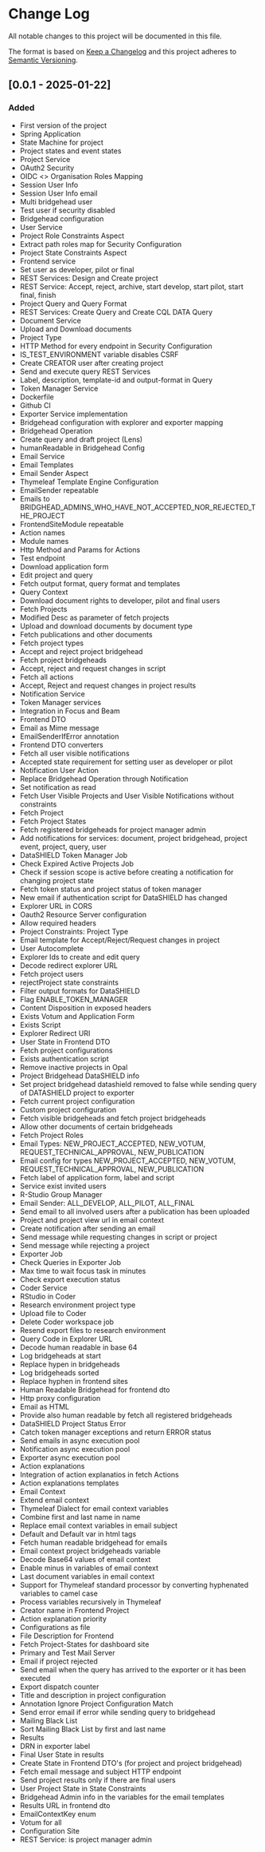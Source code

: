# Change Log
All notable changes to this project will be documented in this file.

The format is based on [Keep a Changelog](http://keepachangelog.com/)
and this project adheres to [Semantic Versioning](http://semver.org/).

## [0.0.1 - 2025-01-22]
### Added
- First version of the project
- Spring Application
- State Machine for project
- Project states and event states
- Project Service
- OAuth2 Security
- OIDC <> Organisation Roles Mapping
- Session User Info
- Session User Info email
- Multi bridgehead user
- Test user if security disabled
- Bridgehead configuration
- User Service
- Project Role Constraints Aspect
- Extract path roles map for Security Configuration
- Project State Constraints Aspect
- Frontend service
- Set user as developer, pilot or final
- REST Services: Design and Create project
- REST Service: Accept, reject, archive, start develop, start pilot, start final, finish
- Project Query and Query Format
- REST Services: Create Query and Create CQL DATA Query
- Document Service
- Upload and Download documents
- Project Type
- HTTP Method for every endpoint in Security Configuration
- IS_TEST_ENVIRONMENT variable disables CSRF
- Create CREATOR user after creating project
- Send and execute query REST Services
- Label, description, template-id and output-format in Query
- Token Manager Service
- Dockerfile
- Github CI
- Exporter Service implementation
- Bridgehead configuration with explorer and exporter mapping
- Bridgehead Operation
- Create query and draft project (Lens)
- humanReadable in Bridgehead Config
- Email Service
- Email Templates
- Email Sender Aspect
- Thymeleaf Template Engine Configuration
- EmailSender repeatable
- Emails to BRIDGHEAD_ADMINS_WHO_HAVE_NOT_ACCEPTED_NOR_REJECTED_THE_PROJECT
- FrontendSiteModule repeatable
- Action names
- Module names
- Http Method and Params for Actions
- Test endpoint
- Download application form
- Edit project and query
- Fetch output format, query format and templates
- Query Context
- Download document rights to developer, pilot and final users
- Fetch Projects
- Modified Desc as parameter of fetch projects
- Upload and download documents by document type
- Fetch publications and other documents
- Fetch project types
- Accept and reject project bridgehead
- Fetch project bridgeheads
- Accept, reject and request changes in script
- Fetch all actions
- Accept, Reject and request changes in project results
- Notification Service
- Token Manager services
- Integration in Focus and Beam
- Frontend DTO
- Email as Mime message
- EmailSenderIfError annotation
- Frontend DTO converters
- Fetch all user visible notifications
- Accepted state requirement for setting user as developer or pilot
- Notification User Action
- Replace Bridgehead Operation through Notification
- Set notification as read
- Fetch User Visible Projects and User Visible Notifications without constraints
- Fetch Project
- Fetch Project States
- Fetch registered bridgeheads for project manager admin
- Add notifications for services: document, project bridgehead, project event, project, query, user
- DataSHIELD Token Manager Job
- Check Expired Active Projects Job
- Check if session scope is active before creating a notification for changing project state
- Fetch token status and project status of token manager
- New email if authentication script for DataSHIELD has changed
- Explorer URL in CORS
- Oauth2 Resource Server configuration
- Allow required headers
- Project Constraints: Project Type
- Email template for Accept/Reject/Request changes in project
- User Autocomplete
- Explorer Ids to create and edit query
- Decode redirect explorer URL
- Fetch project users
- rejectProject state constraints
- Filter output formats for DataSHIELD
- Flag ENABLE_TOKEN_MANAGER
- Content Disposition in exposed headers
- Exists Votum and Application Form
- Exists Script
- Explorer Redirect URI
- User State in Frontend DTO
- Fetch project configurations
- Exists authentication script
- Remove inactive projects in Opal
- Project Bridgehead DataSHIELD info
- Set project bridgehead datashield removed to false while sending query of DATASHIELD project to exporter
- Fetch current project configuration
- Custom project configuration
- Fetch visible bridgeheads and fetch project bridgeheads
- Allow other documents of certain bridgeheads
- Fetch Project Roles
- Email Types: NEW_PROJECT_ACCEPTED, NEW_VOTUM, REQUEST_TECHNICAL_APPROVAL, NEW_PUBLICATION
- Email config for types NEW_PROJECT_ACCEPTED, NEW_VOTUM, REQUEST_TECHNICAL_APPROVAL, NEW_PUBLICATION
- Fetch label of application form, label and script
- Service exist invited users
- R-Studio Group Manager
- Email Sender: ALL_DEVELOP, ALL_PILOT, ALL_FINAL
- Send email to all involved users after a publication has been uploaded
- Project and project view url in email context
- Create notification after sending an email
- Send message while requesting changes in script or project
- Send message while rejecting a project
- Exporter Job
- Check Queries in Exporter Job
- Max time to wait focus task in minutes
- Check export execution status
- Coder Service
- RStudio in Coder
- Research environment project type
- Upload file to Coder
- Delete Coder workspace job
- Resend export files to research environment
- Query Code in Explorer URL
- Decode human readable in base 64
- Log bridgeheads at start
- Replace hypen in bridgeheads
- Log bridgeheads sorted
- Replace hyphen in frontend sites
- Human Readable Bridgehead for frontend dto
- Http proxy configuration
- Email as HTML
- Provide also human readable by fetch all registered bridgeheads
- DataSHIELD Project Status Error
- Catch token manager exceptions and return ERROR status
- Send emails in async execution pool
- Notification async execution pool
- Exporter async execution pool
- Action explanations
- Integration of action explanatios in fetch Actions
- Action explanations templates
- Email Context
- Extend email context
- Thymeleaf Dialect for email context variables
- Combine first and last name in name 
- Replace email context variables in email subject
- Default and Default var in html tags
- Fetch human readable bridgehead for emails
- Email context project bridgeheads variable
- Decode Base64 values of email context
- Enable minus in variables of email context
- Last document variables in email context
- Support for Thymeleaf standard processor by converting hyphenated variables to camel case
- Process variables recursively in Thymeleaf
- Creator name in Frontend Project
- Action explanation priority
- Configurations as file
- File Description for Frontend
- Fetch Project-States for dashboard site
- Primary and Test Mail Server
- Email if project rejected
- Send email when the query has arrived to the exporter or it has been executed
- Export dispatch counter
- Title and description in project configuration
- Annotation Ignore Project Configuration Match
- Send error email if error while sending query to bridgehead
- Mailing Black List
- Sort Mailing Black List by first and last name
- Results
- DRN in exporter label
- Final User State in results
- Create State in Frontend DTO's (for project and project bridgehead)
- Fetch email message and subject HTTP endpoint
- Send project results only if there are final users
- User Project State in State Constraints
- Bridgehead Admin info in the variables for the email templates
- Results URL in frontend dto
- EmailContextKey enum
- Votum for all
- Configuration Site
- REST Service: is project manager admin 
